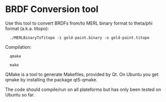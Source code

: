 # BRDF Conversion tool

Use this tool to convert BRDFs from/to MERL binary format to theta/phi format (a.k.a. titopo):

      ./MERLBinaryToTitopo -i gold-paint.binary -o gold-paint.titopo

Compilation:

      qmake

      make

QMake is a tool to generate Makefiles, provided by Qt. On Ubuntu you get qmake by installing the package qt5-qmake.

The code should compile/run on all plateforms but has only been tested on Ubuntu so far.
